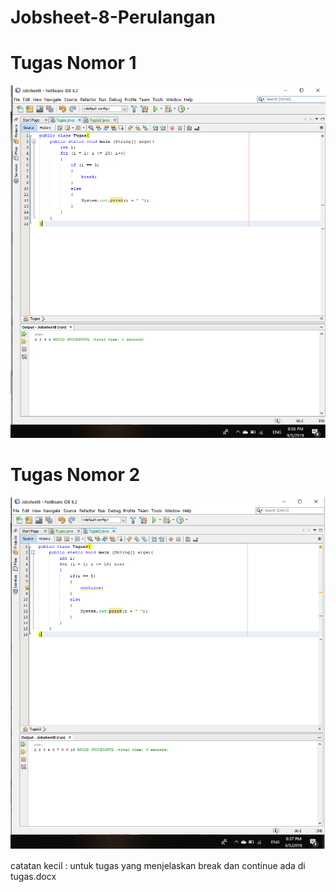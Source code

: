 # Jobsheet-8-Perulangan

# Tugas Nomor 1
![Alt Text](https://github.com/AndraQeysa/Jobsheet-8-Perulangan/blob/master/Tugas%20nomor%201.png)

# Tugas Nomor 2
![Alt Text](https://github.com/AndraQeysa/Jobsheet-8-Perulangan/blob/master/Tugas%20nomor%202.png)

catatan kecil : untuk tugas yang menjelaskan break dan continue ada di tugas.docx
